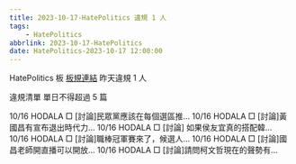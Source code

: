 ```yaml
---
title: 2023-10-17-HatePolitics 違規 1 人
tags:
    - HatePolitics
abbrlink: 2023-10-17-HatePolitics
date: HatePolitics-2023-10-17 12:00:00
---
```

HatePolitics 板 [板規連結](https://www.ptt.cc/bbs/HatePolitics/M.1617115262.A.D60.html)
昨天違規 1 人
<!-- more -->

違規清單
單日不得超過 5 篇

10/16 HODALA □ [討論]民眾黨應該在每個選區推…
10/16 HODALA □ [討論]黃國昌有宣布退出時代力…
10/16 HODALA □ [討論] 如果侯友宜真的搭配韓…
10/16 HODALA □ [討論]職棒冠軍賽來了，候選人…
10/16 HODALA □ [討論]國昌老師開直播可以開放…
10/16 HODALA □ [討論]請問柯文哲現在的聲勢有…